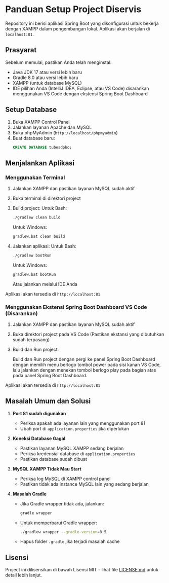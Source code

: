 # Panduan Setup Project Diservis

Repository ini berisi aplikasi Spring Boot yang dikonfigurasi untuk bekerja dengan XAMPP dalam pengembangan lokal. Aplikasi akan berjalan di `localhost:81`.

## Prasyarat

Sebelum memulai, pastikan Anda telah menginstal:
- Java JDK 17 atau versi lebih baru
- Gradle 8.0 atau versi lebih baru
- XAMPP (untuk database MySQL)
- IDE pilihan Anda (IntelliJ IDEA, Eclipse, atau VS Code) disarankan menggunakan VS Code dengan ekstensi Spring Boot Dashboard

## Setup Database

1. Buka XAMPP Control Panel
2. Jalankan layanan Apache dan MySQL
3. Buka phpMyAdmin (`http://localhost/phpmyadmin`)
4. Buat database baru:
   ```sql
   CREATE DATABASE tubesdpbo;
   ```

## Menjalankan Aplikasi

### Menggunakan Terminal

1. Jalankan XAMPP dan pastikan layanan MySQL sudah aktif
2. Buka terminal di direktori project
3. Build project:
   Untuk Bash:
   
   ```bash
   ./gradlew clean build
   ```
   Untuk Windows:
   ```cmd
   gradlew.bat clean build
   ```
4. Jalankan aplikasi:
   Untuk Bash:

   ```bash
   ./gradlew bootRun
   ```
   Untuk Windows:
   ```cmd
   gradlew.bat bootRun
   ```
   Atau jalankan melalui IDE Anda

Aplikasi akan tersedia di `http://localhost:81`

### Menggunakan Ekstensi Spring Boot Dashboard VS Code (Disarankan)

1. Jalankan XAMPP dan pastikan layanan MySQL sudah aktif
2. Buka direktori project pada VS Code (Pastikan ekstansi yang dibutuhkan sudah terpasang)
3. Build dan Run project:
   
   Build dan Run project dengan pergi ke panel Spring Boot Dashboard dengan memilih menu berlogo tombol power pada sisi kanan VS Code,
   lalu jalankan dengan menekan tombol berlogo play pada bagian atas pada panel Spring Boot Dashboard.
   
Aplikasi akan tersedia di `http://localhost:81`

## Masalah Umum dan Solusi

1. **Port 81 sudah digunakan**
   - Periksa apakah ada layanan lain yang menggunakan port 81
   - Ubah port di `application.properties` jika diperlukan

2. **Koneksi Database Gagal**
   - Pastikan layanan MySQL XAMPP sedang berjalan
   - Periksa kredensial database di `application.properties`
   - Pastikan database sudah dibuat

3. **MySQL XAMPP Tidak Mau Start**
   - Periksa log MySQL di XAMPP control panel
   - Pastikan tidak ada instance MySQL lain yang sedang berjalan

4. **Masalah Gradle**
   - Jika Gradle wrapper tidak ada, jalankan:
     ```bash
     gradle wrapper
     ```
   - Untuk memperbarui Gradle wrapper:
     ```bash
     ./gradlew wrapper --gradle-version=8.5
     ```
   - Hapus folder `.gradle` jika terjadi masalah cache

## Lisensi

Project ini dilisensikan di bawah Lisensi MIT - lihat file [LICENSE.md](LICENSE.md) untuk detail lebih lanjut.
